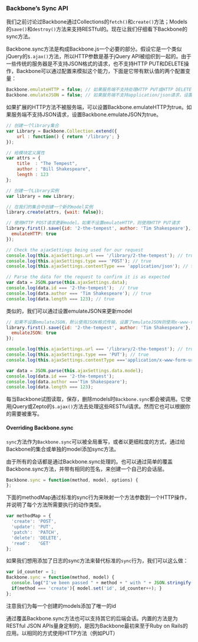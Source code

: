 ### Backbone’s Sync API

我们之前讨论过Backbone通过Collections的`fetch()`和`create()`方法；Models的`save()`和`destroy()`方法来支持RESTful的。现在让我们仔细看下Backbone的sync方法。

Backbone.sync方法是构成Backbone.js一个必要的部分。假设它是一个类似jQuery的`$.ajax()`方法，所以HTTP参数是基于jQuery API被组织到一起的。由于一些传统的服务器是不支持JSON格式的请求，也不支持HTTP PUT和DELETE操作，Backbone可以通过配置来模拟这个能力，下面是它带有默认值的两个配置变量：

```javascript
Backbone.emulateHTTP = false; // 如果服务端不支持处理HTTP PUT或HTTP DELETE请求，设置为true
Backbone.emulateJSON = false; // 如果服务端不支持application/json请求，设置为true
```

如果扩展的HTTP方法不被服务端，可以设置Backbone.emulateHTTP为true。如果服务端不支持JSON请求，设置Backbone.emulateJSON为true。

```javascript
// 创建一个library集合
var Library = Backbone.Collection.extend({
    url : function() { return '/library'; }
});

// 给模块定义属性
var attrs = {
    title  : "The Tempest",
    author : "Bill Shakespeare",
    length : 123
};

// 创建一个Library实例
var library = new Library;

// 在我们的集合中创建一个新的model实例
library.create(attrs, {wait: false});

// 使用HTTP POST请求更新model。如果不设置emulateHTTP，则使用HTTP PUT请求
library.first().save({id: '2-the-tempest', author: 'Tim Shakespeare'}, {
  emulateHTTP: true
});

// Check the ajaxSettings being used for our request
console.log(this.ajaxSettings.url === '/library/2-the-tempest'); // true
console.log(this.ajaxSettings.type === 'POST'); // true
console.log(this.ajaxSettings.contentType === 'application/json'); // true

// Parse the data for the request to confirm it is as expected
var data = JSON.parse(this.ajaxSettings.data);
console.log(data.id === '2-the-tempest');  // true
console.log(data.author === 'Tim Shakespeare'); // true
console.log(data.length === 123); // true
```

类似的，我们可以通过设置emulateJSON来更新model

```javascript
// 如果不设置emulateJSON，默认使用JSON格式传输，设置了emulateJSON则使用x-www-form-urlencoded格式
library.first().save({id: '2-the-tempest', author: 'Tim Shakespeare'}, {
  emulateJSON: true
});

console.log(this.ajaxSettings.url === '/library/2-the-tempest'); // true
console.log(this.ajaxSettings.type === 'PUT'); // true
console.log(this.ajaxSettings.contentType ==='application/x-www-form-urlencoded'); // true

var data = JSON.parse(this.ajaxSettings.data.model);
console.log(data.id === '2-the-tempest');
console.log(data.author ==='Tim Shakespeare');
console.log(data.length === 123);
```

每当Backbone试图读取，保存，删除models时`Backbone.sync`都会被调用。它使用jQuery或Zepto的`$.ajax()`方法去处理这些RESTful请求。然而它也可以根据你的需要被重写。

#### Overriding Backbone.sync

`sync`方法作为`Backbone.sync`可以被全局重写，或者以更细粒度的方式，通过给Backbone的集合或单独的model添加sync方法。

由于所有的会话都是通过Backbone.sync处理的。也可以通过简单的覆盖Backbone.sync方法，并带有相同的签名，来创建一个自己的会话层。

```javascript
Backbone.sync = function(method, model, options) {
};
```

下面的methodMap通过标准的sync行为来映射一个方法参数到一个HTTP操作，并说明了每个方法所需要执行的动作类型。

```javascript
var methodMap = {
  'create': 'POST',
  'update': 'PUT',
  'patch':  'PATCH',
  'delete': 'DELETE',
  'read':   'GET'
};
```

如果我们想用添加了日志的sync方法来替代标准的`sync`行为，我们可以这么做：

```javascript
var id_counter = 1;
Backbone.sync = function(method, model) {
  console.log("I've been passed " + method + " with " + JSON.stringify(model));
  if(method === 'create'){ model.set('id', id_counter++); }
};
```

注意我们为每一个创建的models添加了唯一的id

通过覆盖Backbone.sync方法也可以支持其它的后端会话。内置的方法是为RESTful JSON APIs量身定制的，是因为Backbone最初来至于Ruby on Rails的应用。以相同的方式使用HTTP方法（例如PUT）
